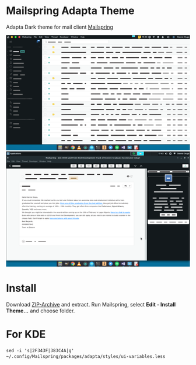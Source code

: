 # Mailspring Adapta Theme

Adapta Dark theme for mail client [Mailspring](https://github.com/Foundry376/Mailspring)

![Screenshot](shot.png)
![Screenshot1](shot1.png)


# Install
Download [ZIP-Archive](https://codeload.github.com/bananas-and-trees/Mailspring-Adapta-Theme/zip/master) and extract. Run Mailspring, select **Edit - Install Theme...** and choose folder.

# For KDE
```
sed -i 's|2F343F|383C4A|g' ~/.config/Mailspring/packages/adapta/styles/ui-variables.less
```
